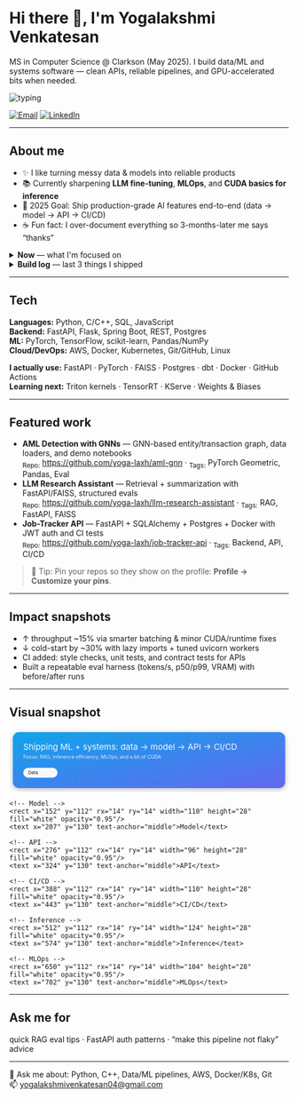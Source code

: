 <!--
README for: Yogalakshmi Venkatesan (@yoga-laxh)
Copy this file into your GitHub profile repo at: https://github.com/yoga-laxh/yoga-laxh
-->

<!-- Header -->
<h1 align="left">Hi there 👋, I'm Yogalakshmi Venkatesan</h1>
<p align="left">
MS in Computer Science @ Clarkson (May 2025). I build data/ML and systems software — clean APIs, reliable pipelines, and GPU-accelerated bits when needed.
</p>

<!-- Tiny typing banner (optional flair) -->
<p>
  <img alt="typing" src="https://readme-typing-svg.demolab.com?font=Inter&size=18&duration=3000&pause=700&width=500&lines=ML+%2B+systems+engineer;RAG%2C+MLOps%2C+and+a+bit+of+CUDA;I+ship+data+%E2%86%92+model+%E2%86%92+API+%E2%86%92+CI%2FCD" />
</p>

<!-- Badges / Quick Links -->
<p align="left">
  <a href="mailto:yogalakshmivenkatesan04@gmail.com"><img alt="Email" src="https://img.shields.io/badge/Email-Contact-informational" /></a>
  <a href="https://www.linkedin.com/in/yogalakshmi-venkatesan"><img alt="LinkedIn" src="https://img.shields.io/badge/LinkedIn-Connect-blue" /></a>
  <!-- Optional portfolio or resume links
  <a href="https://yoga-laxh.github.io" target="_blank"><img alt="Website" src="https://img.shields.io/badge/Website-Portfolio-success" /></a>
  <a href="[RESUME_URL]"><img alt="Resume" src="https://img.shields.io/badge/Resume-PDF-important" /></a>
  -->
</p>

---

<!-- About Me -->
<h2 align="left">About me</h2>

- ✨ I like turning messy data & models into reliable products  
- 📚 Currently sharpening <b>LLM fine-tuning</b>, <b>MLOps</b>, and <b>CUDA basics for inference</b>  
- 🎯 2025 Goal: Ship production-grade AI features end-to-end (data → model → API → CI/CD)  
- ☕ Fun fact: I over-document everything so 3-months-later me says “thanks”  

<details>
  <summary><b>Now</b> — what I'm focused on</summary>

- shaving p99 latency on a small LLM inference server  
- cleaning up dbt tests for a Snowflake pipeline  
- CUDA notes: streams, events, and async H2D/D2H  

</details>

<details>
  <summary><b>Build log</b> — last 3 things I shipped</summary>

- added eval harness reporting tokens/s, p50/p99  
- containerized Job-Tracker API + CI checks  
- FAISS indexer with chunking experiments  

</details>

---

<!-- Tech Stack (text-first for speed & accessibility) -->
<h2 align="left">Tech</h2>

**Languages:** Python, C/C++, SQL, JavaScript  
**Backend:** FastAPI, Flask, Spring Boot, REST, Postgres  
**ML:** PyTorch, TensorFlow, scikit-learn, Pandas/NumPy  
**Cloud/DevOps:** AWS, Docker, Kubernetes, Git/GitHub, Linux  

<!-- “Actually use” (opinionated + memorable) -->
**I actually use:** FastAPI · PyTorch · FAISS · Postgres · dbt · Docker · GitHub Actions  
**Learning next:** Triton kernels · TensorRT · KServe · Weights & Biases

<!-- Optional minimal icons (kept short to avoid layout shift) -->
<!--
<div align="left">
  <img src="https://cdn.jsdelivr.net/gh/devicons/devicon/icons/python/python-original.svg" height="28" alt="python"/>
  <img src="https://cdn.jsdelivr.net/gh/devicons/devicon/icons/cplusplus/cplusplus-original.svg" height="28" alt="cpp"/>
  <img src="https://cdn.jsdelivr.net/gh/devicons/devicon/icons/pytorch/pytorch-original.svg" height="28" alt="pytorch"/>
  <img src="https://cdn.jsdelivr.net/gh/devicons/devicon/icons/docker/docker-original.svg" height="28" alt="docker"/>
  <img src="https://cdn.jsdelivr.net/gh/devicons/devicon/icons/kubernetes/kubernetes-plain.svg" height="28" alt="k8s"/>
  <img src="https://cdn.jsdelivr.net/gh/devicons/devicon/icons/amazonwebservices/amazonwebservices-original.svg" height="28" alt="aws"/>
</div>
-->

---

<!-- Featured Work -->
<h2 align="left">Featured work</h2>

- **AML Detection with GNNs** — GNN-based entity/transaction graph, data loaders, and demo notebooks  
  <sub>Repo:</sub> https://github.com/yoga-laxh/aml-gnn · <sub>Tags:</sub> PyTorch Geometric, Pandas, Eval
- **LLM Research Assistant** — Retrieval + summarization with FastAPI/FAISS, structured evals  
  <sub>Repo:</sub> https://github.com/yoga-laxh/llm-research-assistant · <sub>Tags:</sub> RAG, FastAPI, FAISS
- **Job-Tracker API** — FastAPI + SQLAlchemy + Postgres + Docker with JWT auth and CI tests  
  <sub>Repo:</sub> https://github.com/yoga-laxh/job-tracker-api · <sub>Tags:</sub> Backend, API, CI/CD

> 🔗 Tip: Pin your repos so they show on the profile: **Profile → Customize your pins**.

---

<!-- Impact snapshots (receipts) -->
<h2 align="left">Impact snapshots</h2>

- ↑ throughput ~15% via smarter batching & minor CUDA/runtime fixes  
- ↓ cold-start by ~30% with lazy imports + tuned uvicorn workers  
- CI added: style checks, unit tests, and contract tests for APIs  
- Built a repeatable eval harness (tokens/s, p50/p99, VRAM) with before/after runs  

---

<!-- 🎨 Visual Snapshot (inline SVG, no external service) -->
<h2 align="left">Visual snapshot</h2>

<!-- Inline SVG banner; safe and lightweight -->
<div align="left">
<svg width="800" height="180" viewBox="0 0 800 180" xmlns="http://www.w3.org/2000/svg" role="img" aria-labelledby="title desc">
  <title id="title">Yogalakshmi — Data → Model → API → CI/CD</title>
  <desc id="desc">A gradient card with a subtle grid and labeled pills for the end-to-end pipeline</desc>

  <!-- Background gradient -->
  <defs>
    <linearGradient id="g" x1="0" y1="0" x2="1" y2="1">
      <stop offset="0%" stop-color="#0ea5e9"/>
      <stop offset="100%" stop-color="#6366f1"/>
    </linearGradient>
    <pattern id="grid" width="20" height="20" patternUnits="userSpaceOnUse">
      <path d="M 20 0 L 0 0 0 20" fill="none" stroke="white" stroke-opacity="0.08" stroke-width="1"/>
    </pattern>
    <filter id="softShadow" x="-50%" y="-50%" width="200%" height="200%">
      <feDropShadow dx="0" dy="4" stdDeviation="8" flood-opacity="0.25"/>
    </filter>
  </defs>

  <!-- Card -->
  <rect x="10" y="10" rx="18" ry="18" width="780" height="160" fill="url(#g)" filter="url(#softShadow)"/>
  <rect x="10" y="10" rx="18" ry="18" width="780" height="160" fill="url(#grid)"/>

  <!-- Headline -->
  <text x="40" y="60" font-family="Inter, Segoe UI, Roboto, Arial" font-size="24" fill="white" opacity="0.95">
    Shipping ML + systems: data → model → API → CI/CD
  </text>
  <text x="40" y="86" font-family="Inter, Segoe UI, Roboto, Arial" font-size="14" fill="white" opacity="0.85">
    Focus: RAG, inference efficiency, MLOps, and a bit of CUDA
  </text>

  <!-- Pills -->
  <g font-family="Inter, Segoe UI, Roboto, Arial" font-size="13" fill="#0b1220">
    <!-- Data -->
    <rect x="40" y="112" rx="14" ry="14" width="98" height="28" fill="white" opacity="0.95"/>
    <text x="68" y="130" text-anchor="middle">Data</text>

    <!-- Model -->
    <rect x="152" y="112" rx="14" ry="14" width="110" height="28" fill="white" opacity="0.95"/>
    <text x="207" y="130" text-anchor="middle">Model</text>

    <!-- API -->
    <rect x="276" y="112" rx="14" ry="14" width="96" height="28" fill="white" opacity="0.95"/>
    <text x="324" y="130" text-anchor="middle">API</text>

    <!-- CI/CD -->
    <rect x="388" y="112" rx="14" ry="14" width="110" height="28" fill="white" opacity="0.95"/>
    <text x="443" y="130" text-anchor="middle">CI/CD</text>

    <!-- Inference -->
    <rect x="512" y="112" rx="14" ry="14" width="124" height="28" fill="white" opacity="0.95"/>
    <text x="574" y="130" text-anchor="middle">Inference</text>

    <!-- MLOps -->
    <rect x="650" y="112" rx="14" ry="14" width="104" height="28" fill="white" opacity="0.95"/>
    <text x="702" y="130" text-anchor="middle">MLOps</text>
  </g>
</svg>
</div>

---

<!-- Ask me for (engagement hooks) -->
<h2 align="left">Ask me for</h2>

quick RAG eval tips · FastAPI auth patterns · “make this pipeline not flaky” advice

---

<!-- Footer / Contact -->
<p align="left">
  💬 Ask me about: Python, C++, Data/ML pipelines, AWS, Docker/K8s, Git  <br/>
  📫 <a href="mailto:yogalakshmivenkatesan04@gmail.com">yogalakshmivenkatesan04@gmail.com</a>
</p>

<!-- Housekeeping
- Prefer text stacks over many icon images for faster load.
- Add descriptive alt text on images for accessibility.
- Update “Impact snapshots” every few months with concrete metrics.
- Keep README ~200–300 lines; recruiters scan fast.
- Consider a small “Now” section when actively job-seeking.
-->

